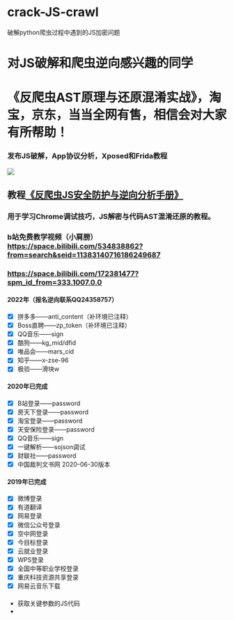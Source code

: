 # crack-JS-crawl
破解python爬虫过程中遇到的JS加密问题

# 对JS破解和爬虫逆向感兴趣的同学
# 《反爬虫AST原理与还原混淆实战》，淘宝，京东，当当全网有售，相信会对大家有所帮助！

### 发布JS破解，App协议分析，Xposed和Frida教程
![](https://mmbiz.qpic.cn/mmbiz_jpg/PAFHVZCvStuRWU5jDNFTPzxURY7dXaDpzwlb3YW6hW6KgjtbVgicfwKtoqaoNSGBIfYoZeqic1NkJtibU1Cs9WVBQ/640?wx_fmt=jpeg&tp=webp&wxfrom=5&wx_lazy=1&wx_co=1)


## 教程[《反爬虫JS安全防护与逆向分析手册》](https://github.com/LoseNine/Restore-JS)
### 用于学习Chrome调试技巧，JS解密与代码AST混淆还原的教程。

### b站免费教学视频（小肩膀）https://space.bilibili.com/534838862?from=search&seid=11383140716186249687
### https://space.bilibili.com/172381477?spm_id_from=333.1007.0.0

#### 2022年（报名逆向联系QQ24358757）
 - [x] 拼多多——anti_content（补环境已注释）
 - [x] Boss直聘——zp_token（补环境已注释）
 - [x] QQ音乐——sign
 - [x] 酷狗——kg_mid/dfid
 - [x] 唯品会——mars_cid
 - [x] 知乎——x-zse-96 
 - [x] 极验——滑块w
 
#### 2020年已完成
 - [x] B站登录——password
 - [x] 房天下登录——password
 - [x] 淘宝登录——password
 - [x] 天安保险登录——password
 - [x] QQ音乐——sign
 - [x] 一键解析——sojson调试
 - [x] 财联社——password
 - [x] 中国裁判文书网 2020-06-30版本
 
#### 2019年已完成
 - [x] 微博登录
 - [x] 有道翻译
 - [x] 网易登录
 - [x] 微信公众号登录
 - [x] 空中网登录
 - [x] 今目标登录
 - [x] 云就业登录
 - [x] WPS登录
 - [x] 全国中等职业学校登录
 - [x] 重庆科技资源共享登录
 - [x] 网易云音乐下载

####
- 获取关键参数的JS代码
- 

